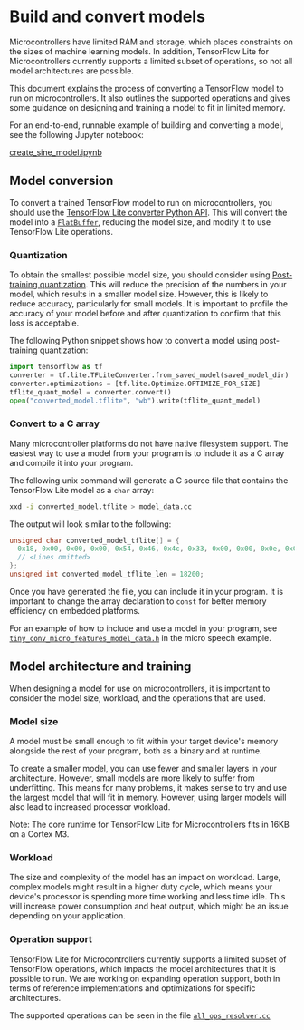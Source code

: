 # Build and convert models

Microcontrollers have limited RAM and storage, which places constraints on the
sizes of machine learning models. In addition, TensorFlow Lite for
Microcontrollers currently supports a limited subset of operations, so not all
model architectures are possible.

This document explains the process of converting a TensorFlow model to run on
microcontrollers. It also outlines the supported operations and gives some
guidance on designing and training a model to fit in limited memory.

For an end-to-end, runnable example of building and converting a model, see the
following Jupyter notebook:

<a class="button button-primary" href="https://github.com/tensorflow/tensorflow/tree/master/tensorflow/lite/experimental/micro/examples/hello_world/create_sine_model.ipynb">create_sine_model.ipynb</a>

## Model conversion

To convert a trained TensorFlow model to run on microcontrollers, you should use
the
[TensorFlow Lite converter Python API](https://www.tensorflow.org/lite/convert/python_api).
This will convert the model into a
[`FlatBuffer`](https://google.github.io/flatbuffers/), reducing the model size,
and modify it to use TensorFlow Lite operations.

### Quantization

To obtain the smallest possible model size, you should consider using
[Post-training quantization](https://www.tensorflow.org/lite/performance/post_training_quantization).
This will reduce the precision of the numbers in your model, which results in a
smaller model size. However, this is likely to reduce accuracy, particularly for
small models. It is important to profile the accuracy of your model before and
after quantization to confirm that this loss is acceptable.

The following Python snippet shows how to convert a model using post-training
quantization:

```python
import tensorflow as tf
converter = tf.lite.TFLiteConverter.from_saved_model(saved_model_dir)
converter.optimizations = [tf.lite.Optimize.OPTIMIZE_FOR_SIZE]
tflite_quant_model = converter.convert()
open("converted_model.tflite", "wb").write(tflite_quant_model)
```

### Convert to a C array

Many microcontroller platforms do not have native filesystem support. The
easiest way to use a model from your program is to include it as a C array and
compile it into your program.

The following unix command will generate a C source file that contains the
TensorFlow Lite model as a `char` array:

```bash
xxd -i converted_model.tflite > model_data.cc
```

The output will look similar to the following:

```c
unsigned char converted_model_tflite[] = {
  0x18, 0x00, 0x00, 0x00, 0x54, 0x46, 0x4c, 0x33, 0x00, 0x00, 0x0e, 0x00,
  // <Lines omitted>
};
unsigned int converted_model_tflite_len = 18200;
```

Once you have generated the file, you can include it in your program. It is
important to change the array declaration to `const` for better memory
efficiency on embedded platforms.

For an example of how to include and use a model in your program, see
[`tiny_conv_micro_features_model_data.h`](https://github.com/tensorflow/tensorflow/blob/master/tensorflow/lite/experimental/micro/examples/micro_speech/micro_features/tiny_conv_micro_features_model_data.h)
in the micro speech example.

## Model architecture and training

When designing a model for use on microcontrollers, it is important to consider
the model size, workload, and the operations that are used.

### Model size

A model must be small enough to fit within your target device's memory alongside
the rest of your program, both as a binary and at runtime.

To create a smaller model, you can use fewer and smaller layers in your
architecture. However, small models are more likely to suffer from underfitting.
This means for many problems, it makes sense to try and use the largest model
that will fit in memory. However, using larger models will also lead to
increased processor workload.

Note: The core runtime for TensorFlow Lite for Microcontrollers fits in 16KB on
a Cortex M3.

### Workload

The size and complexity of the model has an impact on workload. Large, complex
models might result in a higher duty cycle, which means your device's processor
is spending more time working and less time idle. This will increase power
consumption and heat output, which might be an issue depending on your
application.

### Operation support

TensorFlow Lite for Microcontrollers currently supports a limited subset of
TensorFlow operations, which impacts the model architectures that it is possible
to run. We are working on expanding operation support, both in terms of
reference implementations and optimizations for specific architectures.

The supported operations can be seen in the file
[`all_ops_resolver.cc`](https://github.com/tensorflow/tensorflow/blob/master/tensorflow/lite/experimental/micro/kernels/all_ops_resolver.cc)
